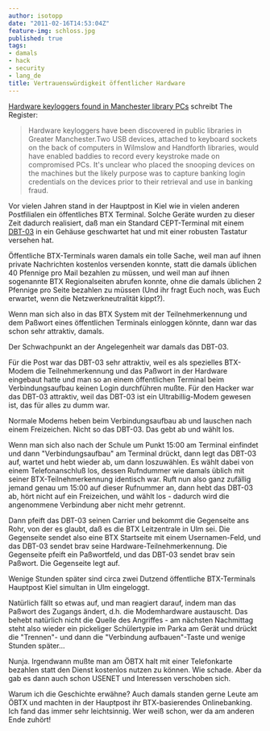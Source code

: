 ```yaml
---
author: isotopp
date: "2011-02-16T14:53:04Z"
feature-img: schloss.jpg
published: true
tags:
- damals
- hack
- security
- lang_de
title: Vertrauenswürdigkeit öffentlicher Hardware
---
```


[Hardware keyloggers found in Manchester library PCs](http://www.theregister.co.uk/2011/02/15/hardware_keyloggers_manchester_libraries/) schreibt The Register:

> Hardware keyloggers have been discovered in public libraries in Greater
> Manchester.Two USB devices, attached to keyboard sockets on the back of
> computers in Wilmslow and Handforth libraries, would have enabled baddies
> to record every keystroke made on compromised PCs. It's unclear who placed
> the snooping devices on the machines but the likely purpose was to capture
> banking login credentials on the devices prior to their retrieval and use
> in banking fraud.

Vor vielen Jahren stand in der Hauptpost in Kiel wie in vielen anderen
Postfilialen ein öffentliches BTX Terminal. Solche Geräte wurden zu dieser
Zeit dadurch realisiert, daß man ein Standard CEPT-Terminal mit einem
[DBT-03](http://de.wikipedia.org/wiki/Datei:Modem_DBT-03.jpg) in ein Gehäuse
geschwartet hat und mit einer robusten Tastatur versehen hat.

Öffentliche BTX-Terminals waren damals ein tolle Sache, weil man auf ihnen
private Nachrichten kostenlos versenden konnte, statt die damals üblichen 40
Pfennige pro Mail bezahlen zu müssen, und weil man auf ihnen sogenannte BTX
Regionalseiten abrufen konnte, ohne die damals üblichen 2 Pfennige pro Seite
bezahlen zu müssen (Und ihr fragt Euch noch, was Euch erwartet, wenn die
Netzwerkneutralität kippt?).

Wenn man sich also in das BTX System mit der Teilnehmerkennung und dem
Paßwort eines öffentlichen Terminals einloggen könnte, dann war das schon
sehr attraktiv, damals.

Der Schwachpunkt an der Angelegenheit war damals das DBT-03.

Für die Post war das DBT-03 sehr attraktiv, weil es als spezielles BTX-Modem
die Teilnehmerkennung und das Paßwort in der Hardware eingebaut hatte und
man so an einem öffentlichen Terminal beim Verbindungsaufbau keinen Login
durchführen mußte. Für den Hacker war das DBT-03 attraktiv, weil das DBT-03
ist ein Ultrabillig-Modem gewesen ist, das für alles zu dumm war.

Normale Modems heben beim Verbindungsaufbau ab und lauschen nach einem
Freizeichen. Nicht so das DBT-03. Das gebt ab und wählt los.

Wenn man sich also nach der Schule um Punkt 15:00 am Terminal einfindet und
dann "Verbindungsaufbau" am Terminal drückt, dann legt das DBT-03 auf,
wartet und hebt wieder ab, um dann loszuwählen. Es wählt dabei von einem
Telefonanschluß los, dessen Rufndummer wie damals üblich mit seiner
BTX-Teilnehmerkennung identisch war. Ruft nun also ganz zufällig jemand
genau um 15:00 auf dieser Rufnummer an, dann hebt das DBT-03 ab, hört nicht
auf ein Freizeichen, und wählt los - dadurch wird die angenommene Verbindung
aber nicht mehr getrennt.

Dann pfeift das DBT-03 seinen Carrier und bekommt die Gegenseite ans Rohr,
von der es glaubt, daß es die BTX Leitzentrale in Ulm sei. Die Gegenseite
sendet also eine BTX Startseite mit einem Usernamen-Feld, und das DBT-03
sendet brav seine Hardware-Teilnehmerkennung. Die Gegenseite pfeift ein
Paßwortfeld, und das DBT-03 sendet brav sein Paßwort. Die Gegenseite legt
auf.

Wenige Stunden später sind circa zwei Dutzend öffentliche BTX-Terminals
Hauptpost Kiel simultan in Ulm eingeloggt.

Natürlich fällt so etwas auf, und man reagiert darauf, indem man das Paßwort
des Zugangs ändert, d.h. die Modemhardware austauscht. Das behebt natürlich
nicht die Quelle des Angriffes - am nächsten Nachmittag steht also wieder
ein pickeliger Schülertypie im Parka am Gerät und drückt die "Trennen"- und
dann die "Verbindung aufbauen"-Taste und wenige Stunden später...

Nunja. Irgendwann mußte man am ÖBTX halt mit einer Telefonkarte bezahlen
statt den Dienst kostenlos nutzen zu können. Wie schade. Aber da gab es dann
auch schon USENET und Interessen verschoben sich.

Warum ich die Geschichte erwähne? Auch damals standen gerne Leute am ÖBTX
und machten in der Hauptpost ihr BTX-basierendes Onlinebanking. Ich fand das
immer sehr leichtsinnig. Wer weiß schon, wer da am anderen Ende zuhört!
